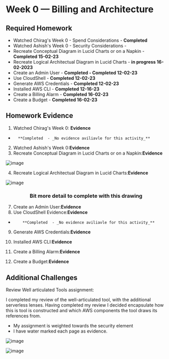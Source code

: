 # Week 0 — Billing and Architecture


## Required Homework 

- Watched Chirag's Week 0 - Spend Considerations - **Completed**  
- Watched Ashish's Week 0 - Security Considerations - 
- Recreate Conceptual Diagram in Lucid Charts or on a Napkin - **Completed 15-02-23**
- Recreate Logical Architectual Diagram in Lucid Charts - **in progress 16-02-2023**
- Create an Admin User - **Completed - Completed 12-02-23**
- Use CloudShell - **Completed 12-02-23**
- Generate AWS Credentials - **Completed 12-02-23**
- Installed AWS CLI - **Completed 12-16-23** 
- Create a Billing Alarm - **Completed 16-02-23**
- Create a Budget - **Completed 16-02-23**


## Homework Evidence

1. Watched Chirag's Week 0: **Evidence**
  -       **Completed  - _No evidence aviliavle for this activity_** 

2.  Watched Ashish's Week 0:**Evidence**
3.  Recreate Conceptual Diagram in Lucid Charts or on a Napkin:**Evidence**

![image](https://user-images.githubusercontent.com/124871057/219428483-7309e0b6-13b7-4378-ac7c-4b2df3661822.png)



4.  Recreate Logical Architectual Diagram in Lucid Charts:**Evidence**


![image](https://user-images.githubusercontent.com/124871057/219865198-4b4c6363-26e2-47b8-9572-9c06f0a051e5.png)


### <h3 align="center"> Bit more detail to complete with this drawing</h3> 


7.  Create an Admin User:**Evidence**
8.  Use CloudShell Evidence:**Evidence**
-         **Completed  - _No evidence aviliavle for this activity_** 


9. Generate AWS Credentials:**Evidence**
11. Installed AWS CLI:**Evidence**



9.  Create a Billing Alarm:**Evidence**
10. Create a Budget:**Evidence**



## Additional Challenges  

Review Well articulated Tools assignment: 
 
I completed my review of the well-articulated tool, with the additional serverless lenses. Having completed my review I decided encapsulate how this is tool is constructed and which AWS components the tool draws its references from. 

- My assignment is weighted towards the security element
- I have water marked each page as evidence. 



![image](https://user-images.githubusercontent.com/124871057/219440222-b873316d-53c5-4bf7-a135-e3cdee2e0a75.png)


    
 

![image](https://user-images.githubusercontent.com/124871057/219440110-326246d7-65b4-47fd-bd02-c6ede26dc3c0.png)



 
 
 

